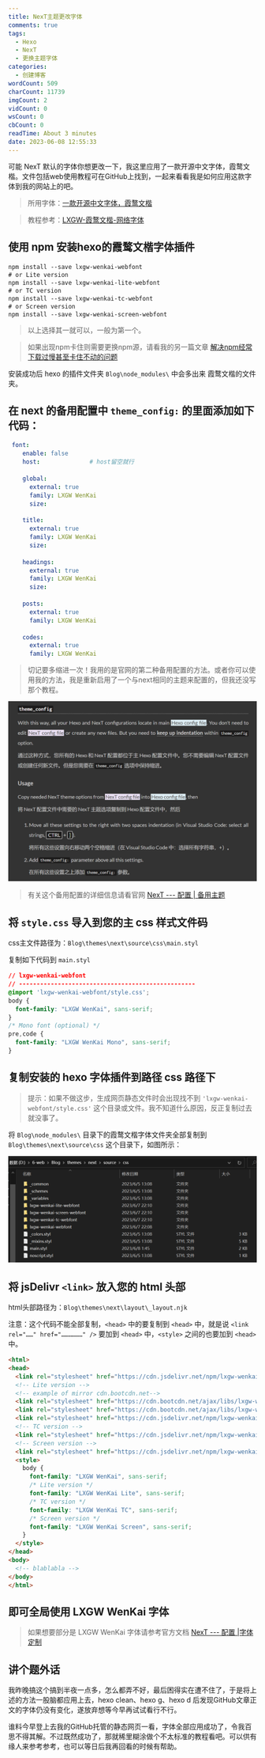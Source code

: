 ```yaml
---
title: NexT主题更改字体
comments: true
tags:
  - Hexo
  - NexT
  - 更换主题字体
categories:
  - 创建博客
wordCount: 509
charCount: 11739
imgCount: 2
vidCount: 0
wsCount: 0
cbCount: 0
readTime: About 3 minutes
date: 2023-06-08 12:55:33
---
```


可能 NexT 默认的字体你想更改一下，我这里应用了一款开源中文字体，霞鹜文楷。文件包括web使用教程可在GitHub上找到，一起来看看我是如何应用这款字体到我的网站上的吧。
<!-- more -->

> 所用字体：[一款开源中文字体，霞鹜文楷](https://github.com/lxgw/LxgwWenKai)

> 教程参考：[LXGW-霞鹜文楷-网络字体](https://github.com/chawyehsu/lxgw-wenkai-webfont)

## 使用 npm 安装hexo的霞鹜文楷字体插件

```shell
npm install --save lxgw-wenkai-webfont
# or Lite version
npm install --save lxgw-wenkai-lite-webfont
# or TC version
npm install --save lxgw-wenkai-tc-webfont
# or Screen version
npm install --save lxgw-wenkai-screen-webfont
```

> 以上选择其一就可以，一般为第一个。

> 如果出现npm卡住则需要更换npm源，请看我的另一篇文章 [解决npm经常下载过慢甚至卡住不动的问题](https://zhchhe.github.io/2023/06/08/%E8%A7%A3%E5%86%B3npm%E7%BB%8F%E5%B8%B8%E4%B8%8B%E8%BD%BD%E8%BF%87%E6%85%A2%E7%94%9A%E8%87%B3%E5%8D%A1%E4%BD%8F%E4%B8%8D%E5%8A%A8%E7%9A%84%E9%97%AE%E9%A2%98)

安装成功后 hexo 的插件文件夹 `Blog\node_modules\` 中会多出来 霞鹜文楷的文件夹。

## 在 next 的备用配置中 `theme_config:` 的里面添加如下代码：

```yml
 font:
    enable: false
    host:              # host留空就行

    global:
      external: true
      family: LXGW WenKai
      size:

    title:
      external: true
      family: LXGW WenKai
      size:

    headings:
      external: true
      family: LXGW WenKai
      size:

    posts:
      external: true
      family: LXGW WenKai

    codes:
      external: true
      family: LXGW WenKai
```

> 切记要多缩进一次！我用的是官网的第二种备用配置的方法。或者你可以使用我的方法，我是重新启用了一个与next相同的主题来配置的，但我还没写那个教程。

![next的第二种备用配置的方法](https://github.com/zhchhe/image-bed/raw/1086e15896a795d9a4917fa9548aeeb0fe71554e/%E5%8D%9A%E5%AE%A2%E5%9B%BE%E7%89%87/Snipaste_2023-06-08_01-17-53.png)

> 有关这个备用配置的详细信息请看官网 [NexT --- 配置 | 备用主题](https://theme-next.js.org/docs/getting-started/configuration.html#theme-config)

## 将 `style.css` 导入到您的主 css 样式文件码

css主文件路径为：`Blog\themes\next\source\css\main.styl`

复制如下代码到 `main.styl` 

```css
// lxgw-wenkai-webfont
// --------------------------------------------------
@import 'lxgw-wenkai-webfont/style.css';
body {
  font-family: "LXGW WenKai", sans-serif;
}
/* Mono font (optional) */
pre,code {
  font-family: "LXGW WenKai Mono", sans-serif;
}
```

## 复制安装的 hexo 字体插件到路径 css 路径下

> 提示：如果不做这步，生成网页静态文件时会出现找不到 `'lxgw-wenkai-webfont/style.css'` 这个目录或文件。我不知道什么原因，反正复制过去就没事了。

将 `Blog\node_modules\` 目录下的霞鹜文楷字体文件夹全部复制到 `Blog\themes\next\source\css` 这个目录下，如图所示：

![复制安装的 hexo 字体插件到路径 css 路径下](https://github.com/zhchhe/image-bed/raw/83cf066e0f3ba4e2d6c571ac94eeb6c7afdb2ced/%E5%8D%9A%E5%AE%A2%E5%9B%BE%E7%89%87/Snipaste_2023-06-08_12-39-09.png)

## 将 jsDelivr `<link>` 放入您的 html 头部

html头部路径为：`Blog\themes\next\layout\_layout.njk`

注意：这个代码不能全部复制，`<head>` 中的要复制到 `<head>` 中，就是说 `<link rel="……" href="………………" />` 要加到 `<head>`  中，`<style>` 之间的也要加到  `<head>` 中。

```html
<html>
<head>
  <link rel="stylesheet" href="https://cdn.jsdelivr.net/npm/lxgw-wenkai-webfont@1.1.0/style.css" />
  <!-- Lite version -->
  <!-- example of mirror cdn.bootcdn.net-->
  <link rel="stylesheet" href="https://cdn.bootcdn.net/ajax/libs/lxgw-wenkai-webfont/1.6.0/style.min.css" />
  <link rel="stylesheet" href="https://cdn.bootcdn.net/ajax/libs/lxgw-wenkai-screen-webfont/1.6.0/style.min.css" />
  <link rel="stylesheet" href="https://cdn.jsdelivr.net/npm/lxgw-wenkai-lite-webfont@1.1.0/style.css" />
  <!-- TC version -->
  <link rel="stylesheet" href="https://cdn.jsdelivr.net/npm/lxgw-wenkai-tc-webfont@1.0.0/style.css" />
  <!-- Screen version -->
  <link rel="stylesheet" href="https://cdn.jsdelivr.net/npm/lxgw-wenkai-screen-webfont@1.1.0/style.css" />
  <style>
    body {
      font-family: "LXGW WenKai", sans-serif;
      /* Lite version */
      font-family: "LXGW WenKai Lite", sans-serif;
      /* TC version */
      font-family: "LXGW WenKai TC", sans-serif;
      /* Screen version */
      font-family: "LXGW WenKai Screen", sans-serif;
    }
  </style>
</head>
<body>
  <!-- blablabla -->
</body>
</html>
```

## 即可全局使用 LXGW WenKai 字体

> 如果想要部分是  LXGW WenKai 字体请参考官方文档 [NexT --- 配置 |字体定制](https://theme-next.js.org/docs/theme-settings/miscellaneous.html#GitHub-Banner)

## 讲个题外话

我昨晚搞这个搞到半夜一点多，怎么都弄不好，最后困得实在遭不住了，于是将上述的方法一股脑都应用上去，hexo clean、hexo g、hexo d 后发现GitHub文章正文的字体仍没有变化，遂放弃想等今早再试试看行不行。

谁料今早登上去我的GitHub托管的静态网页一看，字体全部应用成功了，令我百思不得其解。不过既然成功了，那就稀里糊涂做个不太标准的教程看吧。可以供有缘人来参考参考，也可以等日后我再回看的时候有帮助。
